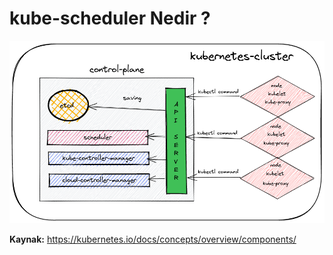 # kube-scheduler Nedir ?

![image](https://github.com/hae-shin/kubernetes-cluster/blob/main/kubernetes-cluster.png)


**Kaynak:** https://kubernetes.io/docs/concepts/overview/components/

